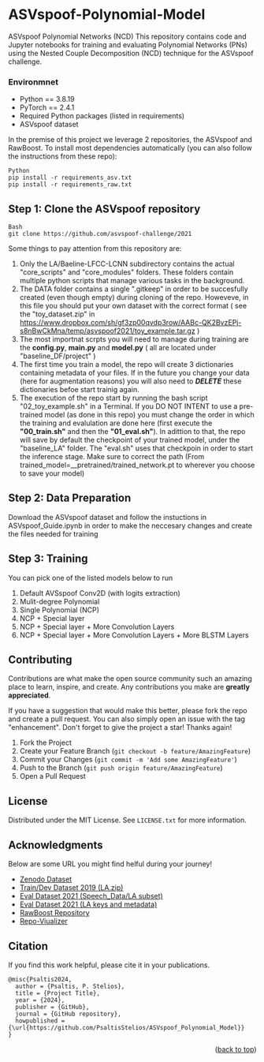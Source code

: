 # ASVspoof-Polynomial-Model

ASVspoof Polynomial Networks (NCD)
This repository contains code and Jupyter notebooks for training and evaluating Polynomial Networks (PNs) using the Nested Couple Decomposition (NCD) technique for the ASVspoof challenge.

### Environmnet
* Python == 3.8.19
* PyTorch == 2.4.1
* Required Python packages (listed in requirements)
* ASVspoof dataset

In the premise of this project we leverage 2 repositories, the ASVspoof and RawBoost. To install most dependencies automatically (you can also follow the instructions from these repo): 

    Python
    pip install -r requirements_asv.txt
    pip install -r requirements_raw.txt


## Step 1: Clone the ASVspoof repository
    
    Bash
    git clone https://github.com/asvspoof-challenge/2021

Some things to pay attention from this repository are:
1) Only the LA/Baeline-LFCC-LCNN subdirectory contains the actual "core_scripts" and "core_modules" folders. These folders contain multiple python scripts that manage various tasks in the background.
2) The DATA folder contains a single ".gitkeep" in order to be succesfully created (even though empty) during cloning of the repo. Howeveve, in this file you should put your own dataset with the correct format ( see the "toy_dataset.zip" in https://www.dropbox.com/sh/gf3zp00qvdp3row/AABc-QK2BvzEPj-s8nBwCkMna/temp/asvspoof2021/toy_example.tar.gz )
3) The most importnat scrpts you will need to manage during training are the **config.py**, **main.py** and **model.py** ( all are located under "baseline_DF/project" )
4) The first time you train a model, the repo will create 3 dictionaries containing metadata of your files. If in the future you change your data (here for augmentation reasons) you will also need to ***DELETE*** these dictionaries befoe start trainig again.
5) The execution of the repo start by running the bash script "02_toy_example.sh" in a Terminal. If you DO NOT INTENT to use a pre-trained model (as done in this repo) you must change the order in which the training and evalulation are done here (first execute the **"00_train.sh"** and then the **"01_eval.sh"**). In adittion to that, the repo will save by default the checkpoint of your trained model, under the "baseline_LA" folder. The "eval.sh" uses that checkpoin in order to start the inference stage. Make sure to correct the path (From trained_model=__pretrained/trained_network.pt to wherever you choose to save your model)


## Step 2: Data Preparation
Download the ASVspoof dataset and follow the instuctions in ASVspoof_Guide.ipynb in order to make the neccesary changes and create the files needed for training



## Step 3: Training
You can pick one of the listed models below to run
1) Default AVSspoof Conv2D (with logits extraction)
2) Mulit-degree Polynomial
3) Single Polynomial (NCP)
4) NCP + Special layer
5) NCP + Special layer + More Convolution Layers
6) NCP + Special layer + More Convolution Layers + More BLSTM Layers




<!-- CONTRIBUTING -->
## Contributing

Contributions are what make the open source community such an amazing place to learn, inspire, and create. Any contributions you make are **greatly appreciated**.

If you have a suggestion that would make this better, please fork the repo and create a pull request. You can also simply open an issue with the tag "enhancement".
Don't forget to give the project a star! Thanks again!

1. Fork the Project
2. Create your Feature Branch (`git checkout -b feature/AmazingFeature`)
3. Commit your Changes (`git commit -m 'Add some AmazingFeature'`)
4. Push to the Branch (`git push origin feature/AmazingFeature`)
5. Open a Pull Request


<!-- LICENSE -->
## License

Distributed under the MIT License. See `LICENSE.txt` for more information.


<!-- ACKNOWLEDGMENTS -->
## Acknowledgments
Below are some URL you might find helful during your journey!

* [Zenodo Dataset](https://shields.io)
* [Train/Dev Dataset 2019 (LA.zip)](https://datashare.ed.ac.uk/handle/10283/3336)
* [Eval Dataset 2021 (Speech_Data/LA subset)](https://zenodo.org/records/4837263)
* [Eval Dataset 2021 (LA keys and metadata)](https://www.asvspoof.org/index2021.html)
* [RawBoost Repository](https://github.com/TakHemlata/SSL_Anti-spoofing)
* [Repo-Viualizer](https://github.com/githubocto/repo-visualizer)



## Citation
If you find this work helpful, please cite it in your publications.

    @misc{Psaltis2024,
      author = {Psaltis, P. Stelios},
      title = {Project Title},
      year = {2024},
      publisher = {GitHub},
      journal = {GitHub repository},
      howpublished = {\url{https://github.com/PsaltisStelios/ASVspoof_Polynomial_Model}}
    }



  <p align="right">(<a href="#readme-top">back to top</a>)</p>
